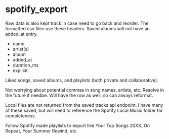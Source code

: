 # spotify_export

Raw data is also kept track in case need to go back and reorder. The formatted csv files use these headers. Saved
albums will not have an added_at entry.
- name
- artist(s)
- album
- added_at
- duration_ms
- explicit

Liked songs, saved albums, and playlists (both private and collaborative).

Not worrying about potential commas in song names, artists, etc. Resolve in the future if needbe. Will have the row
as well, so can always reformat.

Local files are not returned from the saved tracks api endpoint. I have many of these saved, but will need to
reference the Spotify Local Music folder for completeness.

Follow Spotify made playlists to export like Your Top Songs 20XX, On Repeat, Your Summer Rewind, etc.
